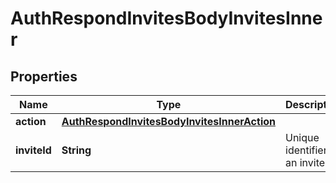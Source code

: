 

# AuthRespondInvitesBodyInvitesInner


## Properties

| Name | Type | Description | Notes |
|------------ | ------------- | ------------- | -------------|
|**action** | [**AuthRespondInvitesBodyInvitesInnerAction**](AuthRespondInvitesBodyInvitesInnerAction.md) |  |  |
|**inviteId** | **String** | Unique identifier of an invite. |  |



